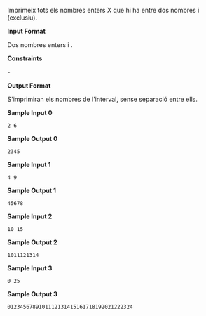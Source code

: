 Imprimeix tots els nombres enters X que hi ha entre dos nombres  i 
(exclusiu).

**Input Format**

Dos nombres enters  i .

**Constraints**

\-

**Output Format**

S'imprimiran els nombres de l'interval, sense separació entre ells.

**Sample Input 0**

    2 6

**Sample Output 0**

    2345

**Sample Input 1**

    4 9

**Sample Output 1**

    45678

**Sample Input 2**

    10 15

**Sample Output 2**

    1011121314

**Sample Input 3**

    0 25

**Sample Output 3**

    0123456789101112131415161718192021222324
